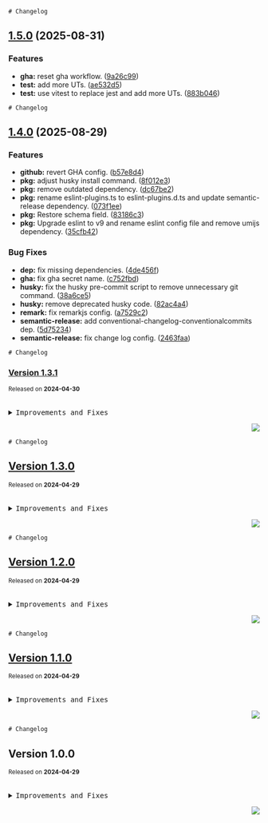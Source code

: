 <a name="readme-top"></a>

```
# Changelog
```

## [1.5.0](https://github.com/citadel2024/team-lint/compare/v1.4.1...v1.5.0) (2025-08-31)

### Features

- **gha:** reset gha workflow. ([9a26c99](https://github.com/citadel2024/team-lint/commit/9a26c9920e549294cd246b87c47edf798634f400))
- **test:** add more UTs. ([ae532d5](https://github.com/citadel2024/team-lint/commit/ae532d5f5e53a6fa5e9dadd235bbf762ab7baddf))
- **test:** use vitest to replace jest and add more UTs. ([883b046](https://github.com/citadel2024/team-lint/commit/883b046f85c9926f7148863c9d89fd060016b987))

<a name="readme-top"></a>

```
# Changelog
```

## [1.4.0](https://github.com/citadel2024/team-lint/compare/v1.3.1...v1.4.0) (2025-08-29)

### Features

- **github:** revert GHA config. ([b57e8d4](https://github.com/citadel2024/team-lint/commit/b57e8d43739cf602c0a41212cdea67a7633276e8))
- **pkg:** adjust husky install command. ([8f012e3](https://github.com/citadel2024/team-lint/commit/8f012e371145c702e114d326ee90c73948d73196))
- **pkg:** remove outdated dependency. ([dc67be2](https://github.com/citadel2024/team-lint/commit/dc67be21dfcfe3203b028a3b0a319ffceb4233cf))
- **pkg:** rename eslint-plugins.ts to eslint-plugins.d.ts and update semantic-release dependency. ([073f1ee](https://github.com/citadel2024/team-lint/commit/073f1ee9b7e1e25c3cb71ec9d5480a50d879574e))
- **pkg:** Restore schema field. ([83186c3](https://github.com/citadel2024/team-lint/commit/83186c3a10a16221bdd1aa663e48f7daf9840b62))
- **pkg:** Upgrade eslint to v9 and rename eslint config file and remove umijs dependency. ([35cfb42](https://github.com/citadel2024/team-lint/commit/35cfb42a93d8369d394c5dfc5abc086a3b48f2fe))

### Bug Fixes

- **dep:** fix missing dependencies. ([4de456f](https://github.com/citadel2024/team-lint/commit/4de456fc643bee8eac6dfce58ff27c6e0cbf1bf2))
- **gha:** fix gha secret name. ([c752fbd](https://github.com/citadel2024/team-lint/commit/c752fbde6d8b2d2bb8cd6ff742ea6a8081c3b4ab))
- **husky:** fix the husky pre-commit script to remove unnecessary git command. ([38a6ce5](https://github.com/citadel2024/team-lint/commit/38a6ce51eeb95c179e844a384d6b381cb4f978ac))
- **husky:** remove deprecated husky code. ([82ac4a4](https://github.com/citadel2024/team-lint/commit/82ac4a4c5dcd96f8fe0d55f717b400cb593fa467))
- **remark:** fix remarkjs config. ([a7529c2](https://github.com/citadel2024/team-lint/commit/a7529c2c1467cbe2d8f56de8fa77d08221481a9a))
- **semantic-release:** add conventional-changelog-conventionalcommits dep. ([5d75234](https://github.com/citadel2024/team-lint/commit/5d7523444172bc08d709efc502c38a81ad64be0f))
- **semantic-release:** fix change log config. ([2463faa](https://github.com/citadel2024/team-lint/commit/2463faac1d7edce2c5641d36bc9db9897ec61d0b))

<a name="readme-top"></a>

```
# Changelog
```

### [Version 1.3.1](https://github.com/citadel2024/team-lint/compare/v1.3.0...v1.3.1)

<sup>Released on **2024-04-30**</sup>

<br/>

<details>
<summary><kbd>Improvements and Fixes</kbd></summary>

</details>

<div align="right">

[![](https://img.shields.io/badge/-BACK_TO_TOP-151515?style=flat-square)](#readme-top)

</div>

<a name="readme-top"></a>

```
# Changelog
```

## [Version 1.3.0](https://github.com/citadel2024/team-lint/compare/v1.2.0...v1.3.0)

<sup>Released on **2024-04-29**</sup>

<br/>

<details>
<summary><kbd>Improvements and Fixes</kbd></summary>

</details>

<div align="right">

[![](https://img.shields.io/badge/-BACK_TO_TOP-151515?style=flat-square)](#readme-top)

</div>

<a name="readme-top"></a>

```
# Changelog
```

## [Version 1.2.0](https://github.com/citadel2024/team-lint/compare/v1.1.0...v1.2.0)

<sup>Released on **2024-04-29**</sup>

<br/>

<details>
<summary><kbd>Improvements and Fixes</kbd></summary>

</details>

<div align="right">

[![](https://img.shields.io/badge/-BACK_TO_TOP-151515?style=flat-square)](#readme-top)

</div>

<a name="readme-top"></a>

```
# Changelog
```

## [Version 1.1.0](https://github.com/citadel2024/team-lint/compare/v1.0.0...v1.1.0)

<sup>Released on **2024-04-29**</sup>

<br/>

<details>
<summary><kbd>Improvements and Fixes</kbd></summary>

</details>

<div align="right">

[![](https://img.shields.io/badge/-BACK_TO_TOP-151515?style=flat-square)](#readme-top)

</div>

<a name="readme-top"></a>

```
# Changelog
```

## Version 1.0.0

<sup>Released on **2024-04-29**</sup>

<br/>

<details>
<summary><kbd>Improvements and Fixes</kbd></summary>

</details>

<div align="right">

[![](https://img.shields.io/badge/-BACK_TO_TOP-151515?style=flat-square)](#readme-top)

</div>
